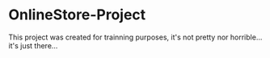 # OnlineStore-Project
This project was created for trainning purposes, it's not pretty nor horrible... it's just there...
